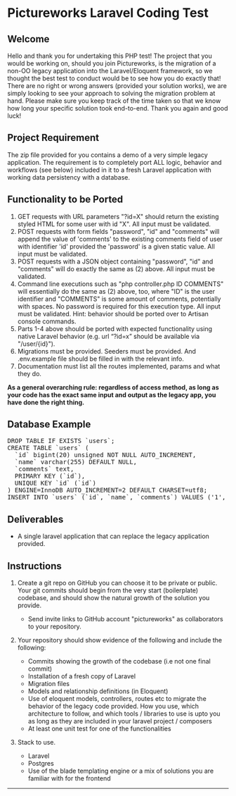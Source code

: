 Pictureworks Laravel Coding  Test
=================================

Welcome
-------

Hello and thank you for undertaking this PHP test! The project that you would be working on, should you join Pictureworks, is the migration of a non-OO legacy application into the Laravel/Eloquent framework, so we thought the best test to conduct would be to see how you do exactly that! There are no right or wrong answers (provided your solution works), we are simply looking to see your approach to solving the migration problem at hand. Please make sure you keep track of the time taken so that we know how long your specific solution took end-to-end. Thank you again and good luck!

Project Requirement
-------------------

The zip file provided for you contains a demo of a very simple legacy application. The requirement is to completely port ALL logic, behavior and workflows (see below) included in it to a fresh Laravel application with working data persistency with a database.

Functionality to be Ported
-------------------
1. GET requests with URL parameters "?id=X" should return the existing styled HTML for some user with id "X". All input must be validated.
2. POST requests with form fields "password", "id" and "comments" will append the value of 'comments' to the existing comments field of user with identifier 'id' provided the 'password' is a given static value. All input must be validated.
3. POST requests with a JSON object containing "password", "id" and "comments" will do exactly the same as (2) above. All input must be validated.
4. Command line executions such as "php controller.php ID COMMENTS" will essentially do the same as (2) above, too, where "ID" is the user identifier and "COMMENTS" is some amount of comments, potentially with spaces. No password is required for this execution type. All input must be validated. Hint: behavior should be ported over to Artisan console commands.
5. Parts 1-4 above should be ported with expected functionality using native Laravel behavior (e.g. url “?id=x” should be available via "/user/{id}").
6. Migrations must be provided. Seeders must be provided. And .env.example file should be filled in with the relevant info.
7. Documentation must list all the routes implemented, params and what they do. 

<b>As a general overarching rule: regardless of access method, as long as your code has the exact same input and output as the legacy app, you have done the right thing.</b>

Database Example
----------------
<pre>
DROP TABLE IF EXISTS `users`;
CREATE TABLE `users` (
  `id` bigint(20) unsigned NOT NULL AUTO_INCREMENT,
  `name` varchar(255) DEFAULT NULL,
  `comments` text,
  PRIMARY KEY (`id`),
  UNIQUE KEY `id` (`id`)
) ENGINE=InnoDB AUTO_INCREMENT=2 DEFAULT CHARSET=utf8;
INSERT INTO `users` (`id`, `name`, `comments`) VALUES ('1', 'John Smith', 'Director');
</pre>

Deliverables
-------------

* A single laravel application that can replace the legacy application provided.

Instructions
------------

1. Create a git repo on GitHub you can choose it to be private or public. Your git commits should begin from the very start (boilerplate) codebase, and should show the natural growth of the solution you provide. 
	* Send invite links to GitHub account "pictureworks" as collaborators to your repository. 

2. Your repository should show evidence of the following and include the following:
	* Commits showing the growth of the codebase (i.e not one final commit) 
	* Installation of a fresh copy of Laravel
	* Migration files
	* Models and relationship definitions (in Eloquent)
	* Use of eloquent models, controllers, routes etc to migrate the behavior of the legacy code provided. How you use, which architecture to follow, and which tools / libraries to use is upto you as long as they are included in your laravel project / composers
	* At least one unit test for one of the functionalities

3. Stack to use.
	* Laravel
	* Postgres
	* Use of the blade templating engine or a mix of solutions you are familiar with for the frontend	
****